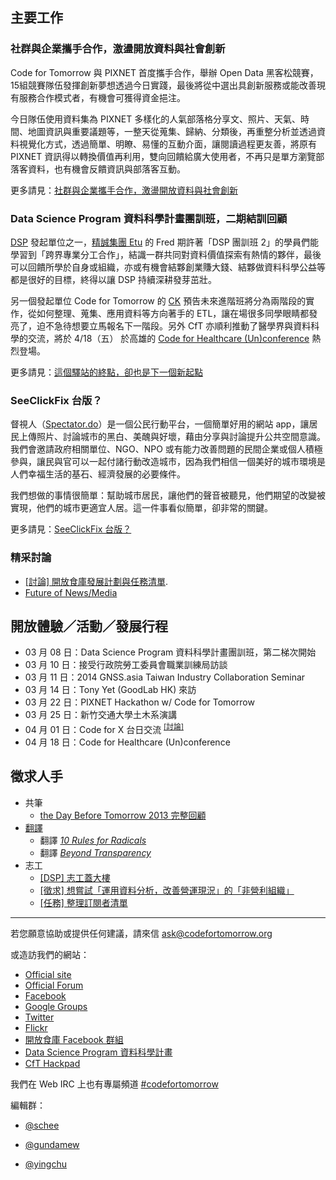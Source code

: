 ## 主要工作

### 社群與企業攜手合作，激盪開放資料與社會創新
Code for Tomorrow 與 PIXNET 首度攜手合作，舉辦 Open Data 黑客松競賽，15組競賽隊伍發揮創新夢想透過今日實踐，最後將從中選出具創新服務或能改善現有服務合作模式者，有機會可獲得資金挹注。
 
今日隊伍使用資料集為 PIXNET 多樣化的人氣部落格分享文、照片、天氣、時間、地圖資訊與重要議題等，一整天從蒐集、歸納、分類後，再重整分析並透過資料視覺化方式，透過簡單、明瞭、易懂的互動介面，讓閱讀過程更友善，將原有 PIXNET 資訊得以轉換價值再利用，雙向回饋給廣大使用者，不再只是單方瀏覽部落客資料，也有機會反饋資訊與部落客互動。

更多請見：[社群與企業攜手合作，激盪開放資料與社會創新][1]

### Data Science Program 資料科學計畫團訓班，二期結訓回顧
[DSP][2] 發起單位之一，[精誠集團 Etu][3] 的 Fred 期許著「DSP 團訓班 2」的學員們能學習到「跨界專業分工合作」，結識一群共同對資料價值探索有熱情的夥伴，最後可以回饋所學於自身或組織，亦或有機會結夥創業賺大錢、結夥做資料科學公益等都是很好的目標，終得以讓 DSP 持續深耕發芽茁壯。

另一個發起單位 Code for Tomorrow 的 [CK][4] 預告未來進階班將分為兩階段的實作，從如何整理、蒐集、應用資料等方向著手的 ETL，讓在場很多同學眼睛都發亮了，迫不急待想要立馬報名下一階段。另外 CfT 亦順利推動了醫學界與資料科學的交流，將於 4/18（五） 於高雄的 [Code for Healthcare (Un)conference][5] 熱烈登場。

更多請見：[這個驛站的終點，卻也是下一個新起點][6]

### SeeClickFix 台版？
督視人（[Spectator.do][7]）是一個公民行動平台，一個簡單好用的網站 app，讓居民上傳照片、討論城市的黑白、美醜與好壞，藉由分享與討論提升公共空間意識。我們會邀請政府相關單位、NGO、NPO 或有能力改善問題的民間企業或個人積極參與，讓民與官可以一起付諸行動改造城市，因為我們相信一個美好的城市環境是人們幸福生活的基石、經濟發展的必要條件。

我們想做的事情很簡單：幫助城市居民，讓他們的聲音被聽見，他們期望的改變被實現，他們的城市更適宜人居。這一件事看似簡單，卻非常的關鍵。

更多請見：[SeeClickFix 台版？][8]

### 精采討論
- [\[討論\] 開放食庫發展計劃與任務清單][9].
- [Future of News/Media][10]

## 開放體驗／活動／發展行程
- 03 月 08 日：Data Science Program 資料科學計畫團訓班，第二梯次開始
- 03 月 10 日：接受行政院勞工委員會職業訓練局訪談
- 03 月 11 日：2014 GNSS.asia Taiwan Industry Collaboration Seminar
- 03 月 14 日：Tony Yet (GoodLab HK) 來訪
- 03 月 22 日：PIXNET Hackathon w/ Code for Tomorrow
- 03 月 25 日：新竹交通大學土木系演講
- 04 月 01 日：Code for X 台日交流 <sup>[\[討論\]][11]</sup>
- 04 月 18 日：Code for Healthcare (Un)conference

## 徵求人手
- 共筆
    - [the Day Before Tomorrow 2013 完整回顧][12]
- [翻譯][13]
    - 翻譯 [*10 Rules for Radicals*][14]
    - 翻譯 [*Beyond Transparency*][15]
- 志工
    - [\[DSP\] 志工蓋大樓][16]
    - [\[徵求\] 想嘗試「運用資料分析，改善營運現況」的「非營利組織」][17]
    - [\[任務\] 整理訂閱者清單][18]

---

若您願意協助或提供任何建議，請來信 ask@codefortomorrow.org

或造訪我們的網站：

- [Official site][19]
- [Official Forum][20]
- [Facebook][21]
- [Google Groups][22]
- [Twitter][23]
- [Flickr][24]
- [開放食庫 Facebook 群組][25]
- [Data Science Program 資料科學計畫][26]
- [CfT Hackpad](https://c4t.hackpad.com/)

我們在 Web IRC 上也有專屬頻道 [#codefortomorrow][27]

編輯群：

- [@schee][28]
- [@gundamew][29]
- [@yingchu][30]


  [1]: http://codefortomorrow.org/blog/139
  [2]: http://datasci.co
  [3]: http://etusolution.com/index.php/en/
  [4]: http://citypatterns.blogspot.tw/
  [5]: http://cft.kktix.cc/events/cfh-kaohsiung
  [6]: http://datasci.co/2014/03/30/dsp-datafiesta-2/
  [7]: http://www.spectator.do/
  [8]: http://cft.io/discussion/63/seeclickfix-%E5%8F%B0%E7%89%88-http-spectator-do
  [9]: http://cft.io/discussion/124/%E8%A8%8E%E8%AB%96-%E9%96%8B%E6%94%BE%E9%A3%9F%E5%BA%AB%E7%99%BC%E5%B1%95%E8%A8%88%E5%8A%83%E8%88%87%E4%BB%BB%E5%8B%99%E6%B8%85%E5%96%AE
  [10]: http://cft.io/discussion/128/future-of-news-media
  [11]: https://groups.google.com/d/topic/codefortomorrow/_mNaXl7NOHU/discussion
  [12]: https://c4t.hackpad.com/fA6A9OzpkTt
  [13]: https://groups.google.com/d/topic/codefortomorrow/RK4-uLZLbgQ/discussion
  [14]: https://archive.org/details/org.resource.public.10rules
  [15]: https://github.com/codefortomorrow/beyondtransparency
  [16]: http://cft.io/discussion/26/dsp-%E5%BF%97%E5%B7%A5%E8%93%8B%E5%A4%A7%E6%A8%93
  [17]: http://cft.io/discussion/133/%E5%BE%B5%E6%B1%82-%E6%83%B3%E5%98%97%E8%A9%A6-%E9%81%8B%E7%94%A8%E8%B3%87%E6%96%99%E5%88%86%E6%9E%90-%E6%94%B9%E5%96%84%E7%87%9F%E9%81%8B%E7%8F%BE%E6%B3%81-%E7%9A%84-%E9%9D%9E%E7%87%9F%E5%88%A9%E7%B5%84%E7%B9%94
  [18]: http://cft.io/discussion/119/%E4%BB%BB%E5%8B%99-%E6%95%B4%E7%90%86%E8%A8%82%E9%96%B1%E8%80%85%E6%B8%85%E5%96%AE
  [19]: http://codefortomorrow.org/
  [20]: http://cft.io/
  [21]: https://www.facebook.com/CodeForTomorrow
  [22]: http://groups.google.com/group/codefortomorrow
  [23]: http://twitter.com/codefortomorrow
  [24]: http://www.flickr.com/groups/codefortomorrow/
  [25]: https://www.facebook.com/groups/foodopendata/
  [26]: http://datasci.co
  [27]: http://webchat.freenode.net/?channels=codefortomorrow
  [28]: https://github.com/schee
  [29]: https://github.com/gundamew
  [30]: http://github.com/yingchu
